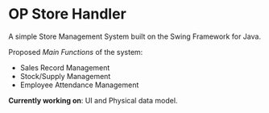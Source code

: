 # OP Store Handler

A simple Store Management System built on the Swing Framework for Java.

Proposed *Main Functions* of the system:

* Sales Record Management
* Stock/Supply Management
* Employee Attendance Management

**Currently working on**: UI and Physical data model.